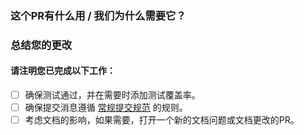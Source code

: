 ### 这个PR有什么用 / 我们为什么需要它？


### 总结您的更改


#### 请注明您已完成以下工作：

- [ ] 确保测试通过，并在需要时添加测试覆盖率。
- [ ] 确保提交消息遵循 [常规提交规范](https://www.conventionalcommits.org/) 的规则。
- [ ] 考虑文档的影响，如果需要，打开一个新的文档问题或文档更改的PR。